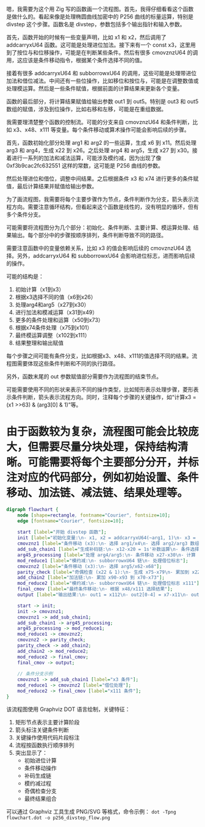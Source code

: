 嗯，我需要为这个用 Zig 写的函数画一个流程图。首先，我得仔细看看这个函数是做什么的。看起来像是处理椭圆曲线加密中的 P256 曲线的标量运算，特别是 divstep 这个步骤。函数名是 divstep，参数包括多个输出指针和输入参数。

首先，函数开始的时候有一些变量声明，比如 x1 和 x2，然后调用了 addcarryxU64 函数。这可能是处理进位加法。接下来有一个 const x3，这里用到了按位与和位移操作，可能是在判断某些条件。然后有很多 cmovznzU64 的调用，这应该是条件移动指令，根据某个条件选择不同的值。

接着有很多 addcarryxU64 和 subborrowxU64 的调用，这些可能是处理带进位加法和借位减法。中间还有一些位操作，比如移位和按位与，可能是在调整数值或处理模运算。然后是一些条件赋值，根据前面的计算结果来更新各个变量。

函数的最后部分，将计算结果赋值给输出参数 out1 到 out5。特别是 out3 和 out5 数组的赋值，涉及到位操作，比如右移和左移，可能是在重组数据。

我需要理清楚整个函数的控制流。可能的分支来自 cmovznzU64 和条件判断，比如 x3、x48、x111 等变量。每个条件移动或算术操作可能会影响后续的步骤。

首先，函数初始化部分处理 arg1 和 arg2 的一些运算，生成 x6 到 x11。然后处理 arg3 和 arg4，生成 x22 到 x26。之后处理 arg4 和 arg5，生成 x27 到 x30。接着进行一系列的加法和减法运算，可能涉及模约减，因为出现了像 0xf3b9cac2fc632551 这样的常数，这可能是 P256 曲线的参数。

然后处理进位和借位，调整中间结果。之后根据条件 x3 和 x74 进行更多的条件赋值，最后计算结果并赋值给输出参数。

为了画流程图，我需要将每个主要步骤作为节点，条件判断作为分支，箭头表示流程方向。需要注意循环结构，但看起来这个函数是线性的，没有明显的循环，但有多个条件分支。

可能需要将流程图分为几个部分：初始化、条件判断、主要计算、模运算处理、结果输出。每个部分中的步骤按顺序排列，条件判断导致不同的路径。

需要注意函数中的变量依赖关系，比如 x3 的值会影响后续的 cmovznzU64 选择。另外，addcarryxU64 和 subborrowxU64 会影响进位标志，进而影响后续的操作。

可能的结构是：

1. 初始计算（x1到x3）
2. 根据x3选择不同的值（x6到x26）
3. 处理arg4和arg5（x27到x30）
4. 进行加法和模减运算（x31到x49）
5. 更多的条件处理和运算（x50到x73）
6. 根据x74条件处理（x75到x101）
7. 最终模运算调整（x102到x111）
8. 结果整理和输出赋值

每个步骤之间可能有条件分支，比如根据x3、x48、x111的值选择不同的结果。流程图需要体现这些条件判断和不同的执行路径。

另外，函数末尾的 out 参数赋值部分需要作为流程图的结束节点。

可能需要使用不同的形状来表示不同的操作类型，比如矩形表示处理步骤，菱形表示条件判断，箭头表示流程方向。同时，注释每个步骤的关键操作，如“计算x3 = (x1 >>63) & (arg3[0] & 1)”等。

由于函数较为复杂，流程图可能会比较庞大，但需要尽量分块处理，保持结构清晰。可能需要将每个主要部分分开，并标注对应的代码部分，例如初始设置、条件移动、加法链、减法链、结果处理等。
================================================
```dot
digraph flowchart {
    node [shape=rectangle, fontname="Courier", fontsize=10];
    edge [fontname="Courier", fontsize=10];
    
    start [label="开始 divstep 函数"];
    init [label="初始化变量:\n- x1, x2 = addcarryxU64(~arg1, 1)\n- x3 = (x1 >> 63) & (arg3[0] & 1)"];
    cmovznz1 [label="条件移动 (x3):\n- 选择 arg1/x4\n- 选择 arg2/arg3 数组元素"];
    add_sub_chain1 [label="生成补码链:\n- x12-x20 = 1s'补数运算\n- 条件选择 arg3/x12-x20"];
    arg45_processing [label="处理 arg4/arg5:\n- 条件移动 x27-x30\n- 计算 2*arg4 并模减 p256 参数"];
    mod_reduce1 [label="模约减:\n- subborrowxU64 链\n- 处理借位标志"];
    cmovznz2 [label="条件移动 (x3):\n- 选择 arg5/x62-x68"];
    parity_check [label="奇偶检查 (x22 & 1):\n- 生成 x75-x79\n- 累加到 x22-x26"];
    add_chain2 [label="加法链:\n- 累加 x90-x93 到 x70-x73"];
    mod_reduce2 [label="模约减:\n- subborrowxU64 链\n- 处理借位标志 x111"];
    final_cmov [label="最终条件移动:\n- 根据 x48/x111 选择结果"];
    output [label="输出结果:\n- out1 = x112\n- out2[0-4] = x7-x11\n- out3[0-4] = 移位组合\n- out4/out5 选择结果"];

    start -> init;
    init -> cmovznz1;
    cmovznz1 -> add_sub_chain1;
    add_sub_chain1 -> arg45_processing;
    arg45_processing -> mod_reduce1;
    mod_reduce1 -> cmovznz2;
    cmovznz2 -> parity_check;
    parity_check -> add_chain2;
    add_chain2 -> mod_reduce2;
    mod_reduce2 -> final_cmov;
    final_cmov -> output;
    
    // 条件分支示例
    cmovznz1 -> add_sub_chain1 [label="x3 条件"];
    mod_reduce1 -> cmovznz2 [label="借位处理"];
    mod_reduce2 -> final_cmov [label="x111 条件"];
}
``` 

该流程图使用 Graphviz DOT 语言绘制，关键特征：

1. 矩形节点表示主要计算阶段
2. 箭头标注关键条件判断
3. 关键操作使用代码片段标注
4. 流程按函数执行顺序排列
5. 突出显示了：
   - 初始进位计算
   - 条件移动操作
   - 补码生成链
   - 模约减过程
   - 奇偶检查分支
   - 最终结果组合

可以通过 Graphviz 工具生成 PNG/SVG 等格式，命令示例：
`dot -Tpng flowchart.dot -o p256_divstep_flow.png`